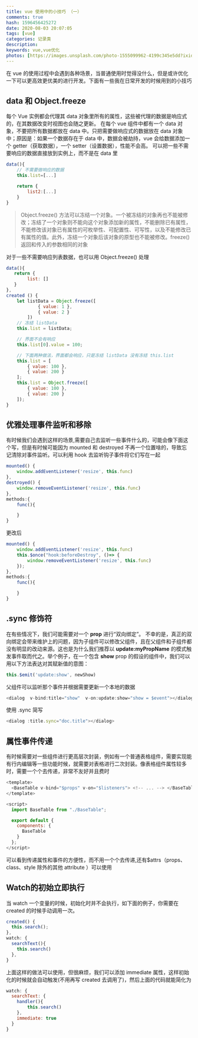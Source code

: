 ```yaml
---
title: vue 使用中的小技巧 （一）
comments: true
hash: 1596456425272
date: 2020-08-03 20:07:05
tags: [vue]
categories: 记录类
description:
keywords: vue,vue优化
photos: [https://images.unsplash.com/photo-1555099962-4199c345e5dd?ixid=Mnw4OTgyNHwwfDF8c2VhcmNofDU3fHxjb2RlfGVufDB8fHx8MTY1MDEyNTA5Mg&ixlib=rb-1.2.1&w=750&dpi=2]
---
```

在 vue 的使用过程中会遇到各种场景，当普通使用时觉得没什么，但是或许优化一下可以更高效更优美的进行开发。下面有一些我在日常开发的时候用到的小技巧

<!-- more -->

## data 和 Object.freeze
每个 Vue 实例都会代理其 data 对象里所有的属性，这些被代理的数据是响应式的，在其数据改变时视图也会随之更新。
在每个 vue 组件中都有一个 data 对象，不要把所有数据都放在 data 中。只把需要做响应式的数据放在 data 对象中；原因是：如果一个数据存在于 data 中，数据会被劫持，vue 会给数据添加一个 getter（获取数据），一个 setter（设置数据），性能不会高。
可以把一些不需要响应的数据直接放到实例上，而不是在 data 里

``` js
data(){
    // 不需要做响应的数据
    this.list=[...]

    return {
        list2:[...]
    }
}
```

> Object.freeze() 方法可以冻结一个对象。一个被冻结的对象再也不能被修改；冻结了一个对象则不能向这个对象添加新的属性，不能删除已有属性，不能修改该对象已有属性的可枚举性、可配置性、可写性，以及不能修改已有属性的值。此外，冻结一个对象后该对象的原型也不能被修改。freeze() 返回和传入的参数相同的对象

对于一些不需要响应列表数据，也可以用 Object.freeze() 处理
``` js
data(){
   return { 
        list: []
   }
},
created () {
    let listData = Object.freeze([
            { value: 1 },
            { value: 2 }
        ])
    // 冻结 listData 
    this.list = listData;

    // 界面不会有响应
    this.list[0].value = 100;

    // 下面两种做法，界面都会响应，只是冻结 listData 没有冻结 this.list
    this.list = [
        { value: 100 },
        { value: 200 }
    ];
    this.list = Object.freeze([
        { value: 100 },
        { value: 200 }
    ]);
}
```

## 优雅处理事件监听和移除

有时候我们会遇到这样的场景,需要自己去监听一些事件什么的，可能会像下面这个写，但是有时候可能因为 mounted 和 destroyed 不再一个位置啥的，导致忘记清除对事件监听。可以利用 hook 去监听钩子事件将它们写在一起

``` js
mounted() {
    window.addEventListener('resize', this.func)
},
destroyed() {
    window.removeEventListener('resize', this.func)
},
methods:{
    func(){

    }
}
```

更改后

``` js
mounted() {
    window.addEventListener('resize', this.func)
    this.$once("hook:beforeDestroy", ()=> {
        window.removeEventListener('resize', this.func)
    });
},
methods:{
    func(){

    }
}
```
## .sync 修饰符

在有些情况下，我们可能需要对一个 **prop** 进行“双向绑定”。 不幸的是，真正的双向绑定会带来维护上的问题，因为子组件可以修改父组件，且在父组件和子组件都没有明显的改动来源。这也是为什么我们推荐以 **update:myPropName** 的模式触发事件取而代之。举个例子，在一个包含 **show** prop 的假设的组件中，我们可以用以下方法表达对其赋新值的意图：

``` js
this.$emit('update:show', newShow)
```
父组件可以监听那个事件并根据需要更新一个本地的数据
``` js
<dialog  v-bind:title="show"  v-on:update:show="show = $event"></dialog>
```
使用 .sync 简写 
``` js
<dialog :title.sync="doc.title"></dialog>
```

## 属性事件传递

有时候需要对一些组件进行更高层次封装，例如有一个普通表格组件，需要实现能有行内编辑等一些功能时候，就需要对表格进行二次封装。像表格组件属性较多时，需要一个个去传递，非常不友好并且费时

``` js
<template>
  <BaseTable v-bind="$props" v-on="$listeners"> <!-- ... --> </BaseTable>
</template>

<script>
  import BaseTable from "./BaseTable";

  export default {
    components: {
      BaseTable
    }
  };
</script>
```
可以看到传递属性和事件的方便性，而不用一个个去传递,还有$attrs（props、class、style 除外的其他 attribute ）可以使用

## Watch的初始立即执行
当 watch 一个变量的时候，初始化时并不会执行，如下面的例子，你需要在 created 的时候手动调用一次。
``` js
created() {
  this.search();
},
watch: {
  searchText(){
    this.search()
  },
}
```
上面这样的做法可以使用，但很麻烦，我们可以添加 immediate 属性，这样初始化的时候就会自动触发(不用再写 created 去调用了)，然后上面的代码就能简化为
``` js
watch: {
  searchText: {
    handler(){
        this.search()
    },
    immediate: true
  }
}
```
